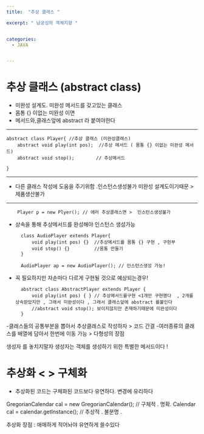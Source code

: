 ```yaml
---
title:  "추상 클래스 "

excerpt: " 남궁성의 객체지향 "


categories:
  - JAVA


---
```

# 추상 클래스 (abstract class)

- 미완성 설계도. 미완성 메서드를 갖고있는 클래스   
- 몸통 {} 이없는 미완성 이면   
- 메서드와,클래스앞에 abstract 라 붙여야한다 


---

    abstract class Player{ //추상 클래스 (미완성클래스)
        abstract void play(int pos);  //추상 메서드 ( 몸통 {} 이없는 미완성 메서드)
        abstract void stop();        // 추상메서드

    }

---
- 다른 클래스 작성에 도움을 주기위함 .인스턴스생성불가 미완성 설계도이기때문 > 제품생산불가
---
        Player p = new Plyer(); // 에러 추상클래스면 >  인스턴스생성불가 

- 상속을 통해 추상메서드를 완성해야 인스턴스 생성가능 

        class AudioPlayer extends Player{
            void play(int pos) {}  //추상메서드를 몸통 {} 구현 , 구헌부 
            void stop() {}         //몸통 만들기
        }

        AudioPlayer ap = new AudioPlayer(); // 인스턴스생성 가능! 

- 꼭 필요하지만 자손마다 다르게 구현될 것으로 예상되는경우! 

        abstract class AbstractPlayer extends Player {
            void play(int pos) { } // 추상메서드를구현 <1개만 구현했다  , 2개를 상속받았지만 , 그래서 미완성이다 , 그래서 클래스앞에 abstract 를붙인다 
            //abstract void stop(); 보이지않지만 존재하기때문에 미완성이다 
        }

-클래스들의 공통부분을 뽑아서 추상클래스로 작성하자 > 코드 간결
-여러종류의 클래스를 배열에 담아서 한번에 이동 가능 > 다형성의 장점

생성자 를 놓치지말자 생성자는 객체를 생성하기 위한 특별한 메서드이다 ! 


# 추상화 < > 구체화
- 추상화된 코드는 구체화된 코드보다 유연하다. 변경에 유리하다

GregorianCalendar cal = new GregorianCalendar(); // 구체적 . 명확.
Calendar cal = calendar.getInstance(); // 추상적 . 불분명 . 

추상화 장점 :  애매하게 적어놔야 유연하게 쓸수있다 